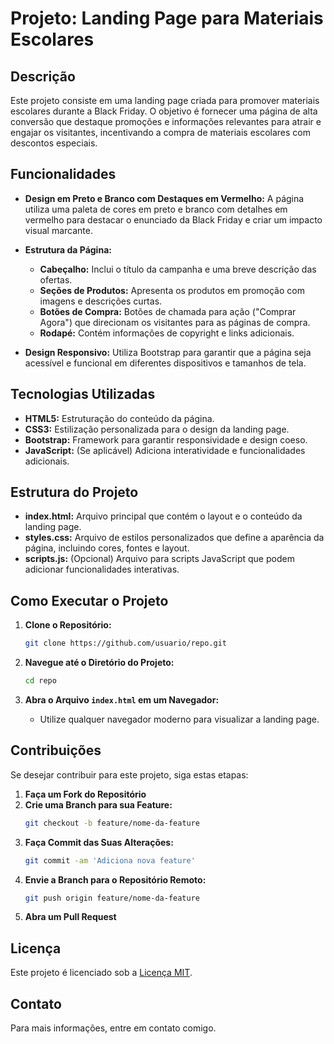 # Projeto: Landing Page para Materiais Escolares

## Descrição

Este projeto consiste em uma landing page criada para promover materiais escolares durante a Black Friday. O objetivo é fornecer uma página de alta conversão que destaque promoções e informações relevantes para atrair e engajar os visitantes, incentivando a compra de materiais escolares com descontos especiais.

## Funcionalidades

- **Design em Preto e Branco com Destaques em Vermelho:** A página utiliza uma paleta de cores em preto e branco com detalhes em vermelho para destacar o enunciado da Black Friday e criar um impacto visual marcante.
- **Estrutura da Página:**
  - **Cabeçalho:** Inclui o título da campanha e uma breve descrição das ofertas.
  - **Seções de Produtos:** Apresenta os produtos em promoção com imagens e descrições curtas.
  - **Botões de Compra:** Botões de chamada para ação ("Comprar Agora") que direcionam os visitantes para as páginas de compra.
  - **Rodapé:** Contém informações de copyright e links adicionais.

- **Design Responsivo:** Utiliza Bootstrap para garantir que a página seja acessível e funcional em diferentes dispositivos e tamanhos de tela.

## Tecnologias Utilizadas

- **HTML5:** Estruturação do conteúdo da página.
- **CSS3:** Estilização personalizada para o design da landing page.
- **Bootstrap:** Framework para garantir responsividade e design coeso.
- **JavaScript:** (Se aplicável) Adiciona interatividade e funcionalidades adicionais.

## Estrutura do Projeto

- **index.html:** Arquivo principal que contém o layout e o conteúdo da landing page.
- **styles.css:** Arquivo de estilos personalizados que define a aparência da página, incluindo cores, fontes e layout.
- **scripts.js:** (Opcional) Arquivo para scripts JavaScript que podem adicionar funcionalidades interativas.

## Como Executar o Projeto

1. **Clone o Repositório:**
   ```bash
   git clone https://github.com/usuario/repo.git
   ```

2. **Navegue até o Diretório do Projeto:**
   ```bash
   cd repo
   ```

3. **Abra o Arquivo `index.html` em um Navegador:**
   - Utilize qualquer navegador moderno para visualizar a landing page.

## Contribuições

Se desejar contribuir para este projeto, siga estas etapas:

1. **Faça um Fork do Repositório**
2. **Crie uma Branch para sua Feature:**
   ```bash
   git checkout -b feature/nome-da-feature
   ```
3. **Faça Commit das Suas Alterações:**
   ```bash
   git commit -am 'Adiciona nova feature'
   ```
4. **Envie a Branch para o Repositório Remoto:**
   ```bash
   git push origin feature/nome-da-feature
   ```
5. **Abra um Pull Request**

## Licença

Este projeto é licenciado sob a [Licença MIT](LICENSE).

## Contato

Para mais informações, entre em contato comigo.
